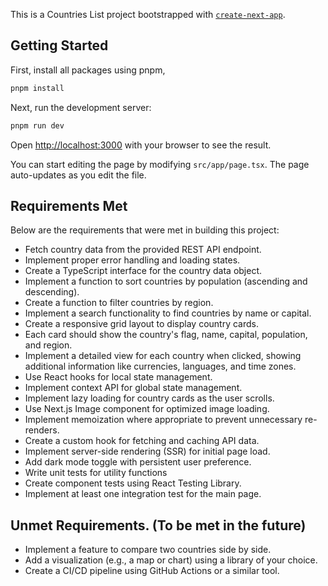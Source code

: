 This is a Countries List project bootstrapped with [`create-next-app`](https://github.com/vercel/next.js/tree/canary/packages/create-next-app).

## Getting Started

First, install all packages using pnpm,

```bash
pnpm install
```

Next, run the development server:

```bash
pnpm run dev
```

Open [http://localhost:3000](http://localhost:3000) with your browser to see the result.

You can start editing the page by modifying `src/app/page.tsx`. The page auto-updates as you edit the file.

## Requirements Met

Below are the requirements that were met in building this project:

- Fetch country data from the provided REST API endpoint.
- Implement proper error handling and loading states.
- Create a TypeScript interface for the country data object.
- Implement a function to sort countries by population (ascending and descending).
- Create a function to filter countries by region.
- Implement a search functionality to find countries by name or capital.
- Create a responsive grid layout to display country cards.
- Each card should show the country's flag, name, capital, population, and region.
- Implement a detailed view for each country when clicked, showing additional information like currencies, languages, and time zones.
- Use React hooks for local state management.
- Implement context API for global state management.
- Implement lazy loading for country cards as the user scrolls.
- Use Next.js Image component for optimized image loading.
- Implement memoization where appropriate to prevent unnecessary re-renders.
- Create a custom hook for fetching and caching API data.
- Implement server-side rendering (SSR) for initial page load.
- Add dark mode toggle with persistent user preference.
- Write unit tests for utility functions
- Create component tests using React Testing Library.
- Implement at least one integration test for the main page.

## Unmet Requirements. (To be met in the future)

- Implement a feature to compare two countries side by side.
- Add a visualization (e.g., a map or chart) using a library of your choice.
- Create a CI/CD pipeline using GitHub Actions or a similar tool.
